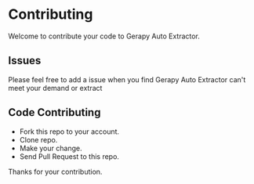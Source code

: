 # Contributing

Welcome to contribute your code to Gerapy Auto Extractor.

## Issues

Please feel free to add a issue when you find Gerapy Auto Extractor can't meet your demand or extract 

## Code Contributing

* Fork this repo to your account.
* Clone repo.
* Make your change.
* Send Pull Request to this repo.

Thanks for your contribution.
